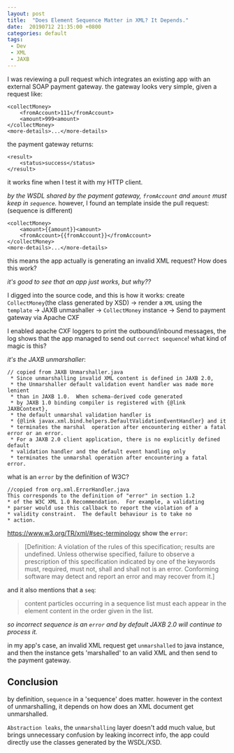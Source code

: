 ```yaml
---
layout: post
title:  "Does Element Sequence Matter in XML? It Depends."
date:  20190712 21:35:00 +0800
categories: default
tags:
 - Dev
 - XML
 - JAXB
---
```

I was reviewing a pull request which integrates an existing app with an external SOAP payment gateway.
the gateway looks very simple, given a request like:
```
<collectMoney>
    <fromAccount>111</fromAccount>
    <amount>999<amount>
</collectMoney>
<more-details>...</more-details>
```
the payment gateway returns:
```
<result>
    <status>success</status>
</result>
```
it works fine when I test it with my HTTP client.

*by the WSDL shared by the payment gateway, `fromAccount` and `amount` must keep in `sequence`.*
however, I found an template inside the pull request:
(sequence is different)
```
<collectMoney>
    <amount>{{amount}}<amount>
    <fromAccount>{{fromAccount}}</fromAccount>
</collectMoney>
<more-details>...</more-details>
```
this means the app actually is generating an invalid XML request? How does this work?

*it's good to see that an app just works, but why??*

I digged into the source code, and this is how it works:
create `CollectMoney`(the class generated by XSD) -> render a `XML` using the `template` -> JAXB unmashaller -> `CollectMoney` instance -> Send to payment gateway via Apache CXF

I enabled apache CXF loggers to print the outbound/inbound messages, the log shows that the app managed to send out `correct sequence`!
what kind of magic is this?

*it's the JAXB unmarshaller*:

```
// copied from JAXB Unmarshaller.java
 * Since unmarshalling invalid XML content is defined in JAXB 2.0,
 * the Unmarshaller default validation event handler was made more lenient
 * than in JAXB 1.0.  When schema-derived code generated
 * by JAXB 1.0 binding compiler is registered with {@link JAXBContext},
 * the default unmarshal validation handler is
 * {@link javax.xml.bind.helpers.DefaultValidationEventHandler} and it
 * terminates the marshal  operation after encountering either a fatal error or an error.
 * For a JAXB 2.0 client application, there is no explicitly defined default
 * validation handler and the default event handling only
 * terminates the unmarshal operation after encountering a fatal error.
 ```

 what is an `error` by the definition of W3C?

 ```
//copied from org.xml.ErrorHandler.java
This corresponds to the definition of "error" in section 1.2
 * of the W3C XML 1.0 Recommendation.  For example, a validating
 * parser would use this callback to report the violation of a
 * validity constraint.  The default behaviour is to take no
 * action.
 ```

https://www.w3.org/TR/xml/#sec-terminology show the `error`:
> [Definition: A violation of the rules of this specification; results are undefined. Unless otherwise specified, failure to observe a prescription of this specification indicated by one of the keywords must, required, must not, shall and shall not is an error. Conforming software may detect and report an error and may recover from it.]

and it also mentions that a `seq`:
>content particles occurring in a sequence list must each appear in the element content in the order given in the list.

*so incorrect sequence is an `error` and by default JAXB 2.0 will continue to process it.*

in my app's case, an invalid XML request get `unmarshalled` to java instance, and then the instance gets 'marshalled' to an valid XML and then send to the payment gateway.

## Conclusion
by definition, `sequence` in a 'sequence' does matter. however in the context of unmarshalling,  it depends on how does an XML document get unmarshalled.

`Abstraction leaks`, the `unmarshalling` layer doesn't add much value, but brings unnecessary confusion by leaking incorrect info, the app could directly use the classes generated by the WSDL/XSD.

